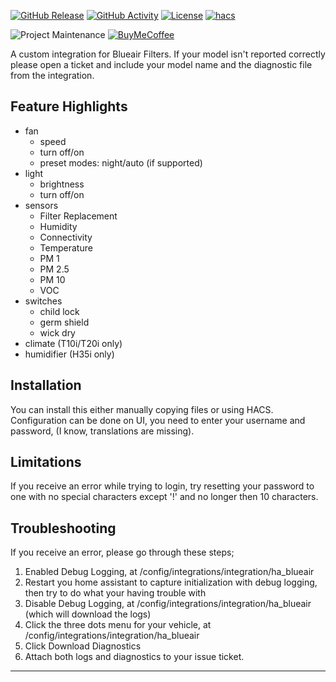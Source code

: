 [![GitHub Release][releases-shield]][releases]
[![GitHub Activity][commits-shield]][commits]
[![License][license-shield]](LICENSE)
[![hacs][hacsbadge]][hacs]

![Project Maintenance][maintenance-shield]
[![BuyMeCoffee][buymecoffeebadge]][buymecoffee]

A custom integration for Blueair Filters.  If your model isn't reported correctly please open a ticket and include your model name and the diagnostic file from the integration.

## Feature Highlights ##
- fan
  - speed
  - turn off/on
  - preset modes: night/auto (if supported)
- light
  - brightness
  - turn off/on
- sensors
  - Filter Replacement
  - Humidity
  - Connectivity
  - Temperature
  - PM 1
  - PM 2.5
  - PM 10
  - VOC
- switches
  - child lock
  - germ shield
  - wick dry
- climate (T10i/T20i only)
- humidifier (H35i only)

## Installation ##
You can install this either manually copying files or using HACS. Configuration can be done on UI, you need to enter your username and password, (I know, translations are missing).

## Limitations ##
If you receive an error while trying to login, try resetting your password to one with no special characters except '!' and no longer then 10 characters.

## Troubleshooting ##
If you receive an error, please go through these steps;
1. Enabled Debug Logging, at /config/integrations/integration/ha_blueair
2. Restart you home assistant to capture initialization with debug logging, then try to do what your having trouble with
3. Disable Debug Logging, at /config/integrations/integration/ha_blueair (which will download the logs)
4. Click the three dots menu for your vehicle, at /config/integrations/integration/ha_blueair
5. Click Download Diagnostics
6. Attach both logs and diagnostics to your issue ticket.

***

[ha_blueair]: https://github.com/dahlb/ha_blueair
[commits-shield]: https://img.shields.io/github/commit-activity/y/dahlb/ha_blueair.svg?style=for-the-badge
[commits]: https://github.com/dahlb/ha_blueair/commits/main
[hacs]: https://github.com/hacs/integration
[hacsbadge]: https://img.shields.io/badge/HACS-Default-41BDF5.svg?style=for-the-badge
[forum]: https://community.home-assistant.io/
[license-shield]: https://img.shields.io/github/license/dahlb/ha_blueair.svg?style=for-the-badge
[maintenance-shield]: https://img.shields.io/badge/maintainer-Bren%20Dahl%20%40dahlb-blue.svg?style=for-the-badge
[releases-shield]: https://img.shields.io/github/release/dahlb/ha_blueair.svg?style=for-the-badge
[releases]: https://github.com/dahlb/ha_blueair/releases
[buymecoffee]: https://www.buymeacoffee.com/dahlb
[buymecoffeebadge]: https://img.shields.io/badge/buy%20me%20a%20coffee-donate-yellow.svg?style=for-the-badge
